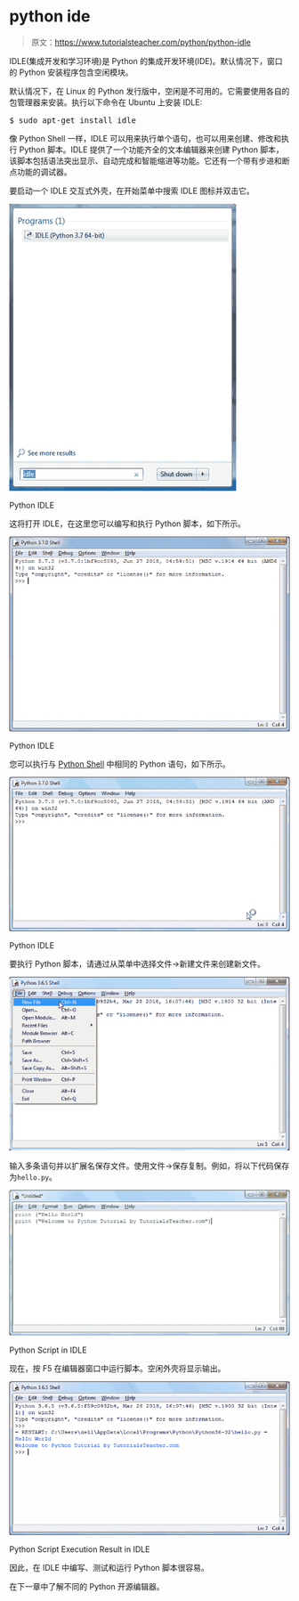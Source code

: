 # python ide

> 原文：<https://www.tutorialsteacher.com/python/python-idle>

IDLE(集成开发和学习环境)是 Python 的集成开发环境(IDE)。默认情况下，窗口的 Python 安装程序包含空闲模块。

默认情况下，在 Linux 的 Python 发行版中，空闲是不可用的。它需要使用各自的包管理器来安装。执行以下命令在 Ubuntu 上安装 IDLE:

<samp>$ sudo apt-get install idle</samp>

像 Python Shell 一样，IDLE 可以用来执行单个语句，也可以用来创建、修改和执行 Python 脚本。IDLE 提供了一个功能齐全的文本编辑器来创建 Python 脚本，该脚本包括语法突出显示、自动完成和智能缩进等功能。它还有一个带有步进和断点功能的调试器。

要启动一个 IDLE 交互式外壳，在开始菜单中搜索 IDLE 图标并双击它。

[![](img/f37feb9edae0f5c66c3028d2164ada61.png)](../../Content/images/python/open-idle.png) 

Python IDLE



这将打开 IDLE，在这里您可以编写和执行 Python 脚本，如下所示。

[![](img/6b612eb1ab0d042fd10626c08ebf3c2e.png)](../../Content/images/python/idle.png) 

Python IDLE



您可以执行与 [Python Shell](/python/python-interective-shell) 中相同的 Python 语句，如下所示。

[![](img/3a3994038c75adba6d8fdabf44ad9cb7.png)](../../Content/images/python/idle.gif) 

Python IDLE



要执行 Python 脚本，请通过从菜单中选择文件->新建文件来创建新文件。

[![](img/7eaa22de63e938639f89f1793cbb687b.png)](../../Content/images/python/python-script-idle.png) 

输入多条语句并以扩展名保存文件。使用文件->保存复制。例如，将以下代码保存为`hello.py`。

[![](img/be04c23624841dc6ff846a33087e118b.png)](../../Content/images/python/python-script-idle2.png) 

Python Script in IDLE



现在，按 F5 在编辑器窗口中运行脚本。空闲外壳将显示输出。

[![](img/18786f9913e75d772852589a07ab691a.png)](../../Content/images/python/python-script-idle3.png) 

Python Script Execution Result in IDLE



因此，在 IDLE 中编写、测试和运行 Python 脚本很容易。

在下一章中了解不同的 Python 开源编辑器。